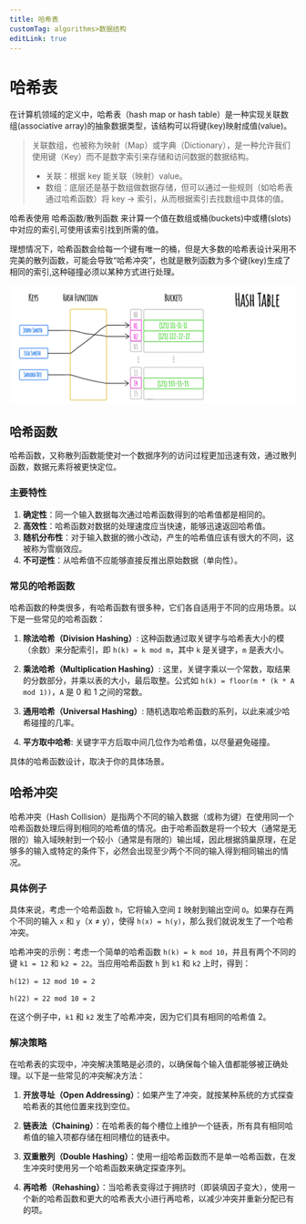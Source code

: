 ```yaml
---
title: 哈希表
customTag: algorithms>数据结构
editLink: true
---
```


# 哈希表

在计算机领域的定义中，哈希表（hash map or hash table）是一种实现关联数组(associative array)的抽象数据类型，该结构可以将键(key)映射成值(value)。

> 关联数组，也被称为映射（Map）或字典（Dictionary），是一种允许我们使用键（Key）而不是数字索引来存储和访问数据的数据结构。
>
> - 关联：根据 key 能关联（映射）value。
> - 数组：底层还是基于数组做数据存储，但可以通过一些规则（如哈希表通过哈希函数）将 key -> 索引，从而根据索引去找数组中具体的值。

哈希表使用 哈希函数/散列函数 来计算一个值在数组或桶(buckets)中或槽(slots)中对应的索引,可使用该索引找到所需的值。

理想情况下，哈希函数会给每一个键有唯一的桶，但是大多数的哈希表设计采用不完美的散列函数，可能会导致“哈希冲突”，也就是散列函数为多个键(key)生成了相同的索引,这种碰撞必须以某种方式进行处理。

![image.png](https://raw.githubusercontent.com/hua-bang/assert-store/master/20240312221712.png)

## 哈希函数

哈希函数，又称散列函数能使对一个数据序列的访问过程更加迅速有效，通过散列函数，数据元素将被更快定位。

### 主要特性

1. **确定性**：同一个输入数据每次通过哈希函数得到的哈希值都是相同的。
2. **高效性**：哈希函数对数据的处理速度应当快速，能够迅速返回哈希值。
3. **随机分布性**：对于输入数据的微小改动，产生的哈希值应该有很大的不同，这被称为雪崩效应。
4. **不可逆性**：从哈希值不应能够直接反推出原始数据（单向性）。

### 常见的哈希函数

哈希函数的种类很多，有哈希函数有很多种，它们各自适用于不同的应用场景。以下是一些常见的哈希函数：

1. **除法哈希（Division Hashing）**:
   这种函数通过取关键字与哈希表大小的模（余数）来分配索引，即 `h(k) = k mod m`，其中 `k` 是关键字，`m` 是表大小。

2. **乘法哈希（Multiplication Hashing）**:
   这里，关键字乘以一个常数，取结果的分数部分，并乘以表的大小，最后取整。公式如 `h(k) = floor(m * (k * A mod 1))`，`A` 是 0 和 1 之间的常数。

3. **通用哈希（Universal Hashing）**:
   随机选取哈希函数的系列，以此来减少哈希碰撞的几率。

4. **平方取中哈希**:
   关键字平方后取中间几位作为哈希值，以尽量避免碰撞。

具体的哈希函数设计，取决于你的具体场景。

## 哈希冲突

哈希冲突（Hash Collision）是指两个不同的输入数据（或称为键）在使用同一个哈希函数处理后得到相同的哈希值的情况。由于哈希函数是将一个较大（通常是无限的）输入域映射到一个较小（通常是有限的）输出域，因此根据鸽巢原理，在足够多的输入或特定的条件下，必然会出现至少两个不同的输入得到相同输出的情况。

### 具体例子

具体来说，考虑一个哈希函数 `h`，它将输入空间 `I` 映射到输出空间 `O`。如果存在两个不同的输入 `x` 和 `y`（x ≠ y），使得 `h(x) = h(y)`，那么我们就说发生了一个哈希冲突。

哈希冲突的示例：考虑一个简单的哈希函数 `h(k) = k mod 10`，并且有两个不同的键 `k1 = 12` 和 `k2 = 22`。当应用哈希函数 `h` 到 `k1` 和 `k2` 上时，得到：

```
h(12) = 12 mod 10 = 2
```

```
h(22) = 22 mod 10 = 2
```

在这个例子中，`k1` 和 `k2` 发生了哈希冲突，因为它们具有相同的哈希值 2。

### 解决策略

在哈希表的实现中，冲突解决策略是必须的，以确保每个输入值都能够被正确处理。以下是一些常见的冲突解决方法：

1. **开放寻址（Open Addressing）**：如果产生了冲突，就按某种系统的方式探查哈希表的其他位置来找到空位。

2. **链表法（Chaining）**：在哈希表的每个槽位上维护一个链表，所有具有相同哈希值的输入项都存储在相同槽位的链表中。

3. **双重散列（Double Hashing）**：使用一组哈希函数而不是单一哈希函数，在发生冲突时使用另一个哈希函数来确定探查序列。

4. **再哈希（Rehashing）**：当哈希表变得过于拥挤时（即装填因子变大），使用一个新的哈希函数和更大的哈希表大小进行再哈希，以减少冲突并重新分配已有的项。
